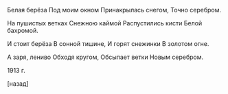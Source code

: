 Белая берёза
Под моим окном
Принакрылась снегом,
Точно серебром.

На пушистых ветках
Снежною каймой
Распустились кисти
Белой бахромой.

И стоит берёза
В сонной тишине,
И горят снежинки
В золотом огне.

А заря, лениво
Обходя кругом,
Обсыпает ветки
Новым серебром.

1913 г.

[назад]